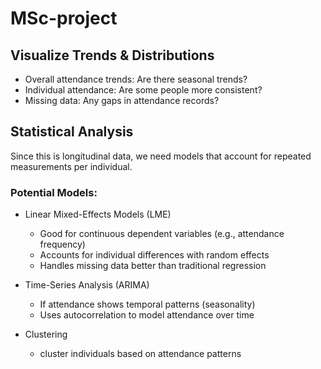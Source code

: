 # MSc-project

## Visualize Trends & Distributions

  - Overall attendance trends: Are there seasonal trends?
  - Individual attendance: Are some people more consistent?
  - Missing data: Any gaps in attendance records?
  
  
## Statistical Analysis

Since this is longitudinal data, we need models that account for repeated measurements per individual.

### Potential Models:

  - Linear Mixed-Effects Models (LME)
      - Good for continuous dependent variables (e.g., attendance frequency)
      - Accounts for individual differences with random effects
      - Handles missing data better than traditional regression
      
  - Time-Series Analysis (ARIMA)
      - If attendance shows temporal patterns (seasonality)
      - Uses autocorrelation to model attendance over time
      
  - Clustering
  
    - cluster individuals based on attendance patterns 